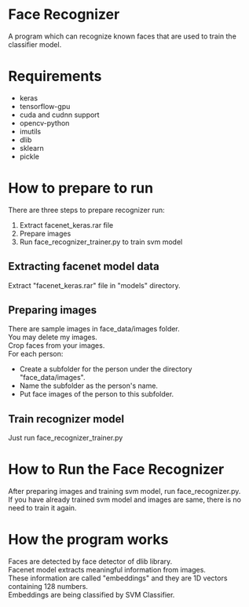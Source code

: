 # Face Recognizer
A program which can recognize known faces that are used to train the classifier model.

# Requirements
- keras
- tensorflow-gpu
- cuda and cudnn support
- opencv-python
- imutils
- dlib
- sklearn
- pickle

# How to prepare to run
There are three steps to prepare recognizer run:
1. Extract facenet_keras.rar file
2. Prepare images
3. Run face_recognizer_trainer.py to train svm model

## Extracting facenet model data
Extract "facenet_keras.rar" file in "models" directory.

## Preparing images
There are sample images in face_data/images folder. <br>
You may delete my images. <br>
Crop faces from your images. <br>
For each person: <br>
- Create a subfolder for the person under the directory "face_data/images".
- Name the subfolder as the person's name.
- Put face images of the person to this subfolder.

## Train recognizer model
Just run face_recognizer_trainer.py

# How to Run the Face Recognizer
After preparing images and training svm model, run face_recognizer.py. <br>
If you have already trained svm model and images are same, there is no need to train it again.

# How the program works
Faces are detected by face detector of dlib library. <br>
Facenet model extracts meaningful information from images. <br>
These information are called "embeddings" and they are 1D vectors containing 128 numbers. <br>
Embeddings are being classified by SVM Classifier. <br>
